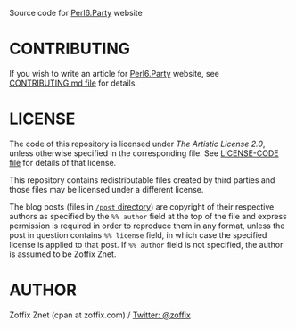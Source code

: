Source code for [Perl6.Party](http://perl6.party) website

# CONTRIBUTING

If you wish to write an article for [Perl6.Party](http://perl6.party) website,
see [CONTRIBUTING.md file](CONTRIBUTING.md) for details.

# LICENSE

The code of this repository is licensed under *The Artistic License 2.0*,
unless otherwise specified in the corresponding file.
See [LICENSE-CODE file](LICENSE-CODE) for details of that license.

This repository contains redistributable files created by third parties and
those files may be licensed under a different license.

The blog posts (files in [`/post`
directory](https://github.com/zoffixznet/perl6.party/tree/master/post)) are
copyright of their respective authors as specified by the `%% author` field at
the top of the file and express permission is required in
order to reproduce them in any format, unless the post in question contains
`%% license` field, in which case the specified license is applied to that
post. If `%% author` field is not specified, the author is assumed to be
Zoffix Znet.

# AUTHOR

Zoffix Znet (cpan at zoffix.com) /
[Twitter: @zoffix](https://twitter.com/zoffix)

